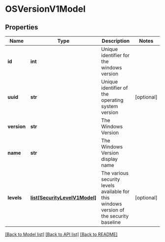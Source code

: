 # OSVersionV1Model

## Properties
Name | Type | Description | Notes
------------ | ------------- | ------------- | -------------
**id** | **int** | Unique identifier for the windows version | 
**uuid** | **str** | Unique identifier of the operating system version | [optional] 
**version** | **str** | The Windows Version | 
**name** | **str** | The Windows Version display name | 
**levels** | [**list[SecurityLevelV1Model]**](SecurityLevelV1Model.md) | The various security levels available for this windows version of the security baseline | [optional] 

[[Back to Model list]](../README.md#documentation-for-models) [[Back to API list]](../README.md#documentation-for-api-endpoints) [[Back to README]](../README.md)


